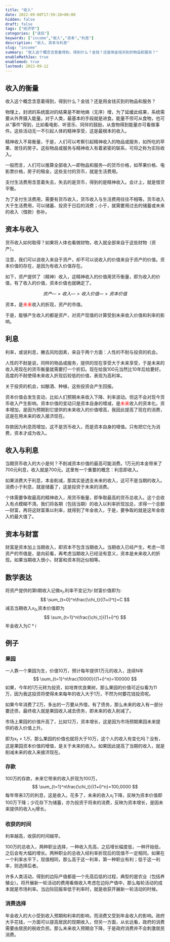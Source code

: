 ```yaml
---
title: "收入"
date: 2022-09-08T17:59:18+08:00
hidden: false
draft: false
tags: ["经济学"]
categories: ["读后"]
keywords: ["income","收入","资本","利息"]
description: "收入、资本与利息"
slug: "income"
summary: "收入这个概念含意着得到，得到什么？金钱？还是用金钱买到的物品和服务？"
enableMathJax: true
enablemod: true
lastmod: 2022-09-12
---
```


## 收入的衡量

收入这个概念含意着得到，得到什么？金钱？还是用金钱买到的物品和服务？

物理上，封闭的系统面对的结果是不断地熵（无序）增，为了延缓此结果，系统需要从外界摄入能量。对于人类，最基本的手段就是进食。能量不但可从食物，也可从“事件”得到，比如看电影、听音乐、同伴的鼓励，从食物得到能量亦可看做事件。这些活动无一不引起人体的精神享受，这是最根本的收入。

精神收入不易衡量，于是，人们可以考察引起精神收入的物品或服务，如所吃的苹果、居住的房子。这些物品或服务与精神收入有着紧密的联系，可将之称为实际收入。

一般而言，人们可以推算全部收入—即物品和服务—的货币价格，如苹果价格、电影票价格，房子的租金，这些支付的货币，就是生活费用。

支付生活费用含意着失去，失去的是货币，得到的是精神收入。会计上，就是借贷平衡。

为了支付生活费用，需要有货币收入，货币收入与生活费用往往不相等。货币收入大于生活费用，可以储蓄、投资于日后的消费；小于，就需要用过去的储蓄或未来的收入（借款）弥补。

## 资本与收入

货币收入如何取得？如果将人体也看做财物，收入就全部来自于这些财物（资产）。

注意，我们可以说收入来自于资产，却不可以说收入的价值来自于资产的价值。资本价值的存在，是因为有收入价值存在。

如下，资产提供了（精神）收入，这精神收入的价值用货币衡量，即为收入的价值，有了收入的价值，资本价值也就确定了。

$$资产—>收入—>收入价值—>资本价值$$

资本，是<font color=red>未来</font>收入的折现，资产的市值。

于是，能够产生收入的都是资产，对资产现值的计算受到未来收入价值和利率的影响。

## 利息

利率，或说利息，撇去风险因素，来自于两个方面：人性的不耐与投资的机会。

人性的不耐是说，同样的物品或服务，提供的现在享受大于未来享受，于是未来的收入用现在的货币衡量就需要打一个折扣。现在给我100元当然比10年后给要好。高度的不耐使得未来收入折现后较低的价值，表现为高利率。

关于投资的机会，如酿酒、种植，这些投资会产生回报。

资本价值会发生变动，比如人们预期未来收入下降、利率波动。但这不会对现今货币收入产生影响。资本价值的变动只是资本自身的增减，是<font color=red>未来</font>收入的资本化。资本增加，是因为预期到它提供的未来收入的价值增高，我因此提高了现在的消费，这是在用未来的收入接济现在。

存款因为利息而增加，这不是货币收入，而是资本自身的增值。只有把它化为消费，资本才成为收入。


## 收入与利息

当期货币收入的大小是何？不削减资本价值的最高可能消费。1万元的本金带来了700元利息，收入就是700元。这里有一个重要的概念：利息即收入。

如果消费大于利息，本金削减，那其实是透支未来的收入，这可不是当期的收入。消费小于利息，就是储蓄了，这是投资于未来的消费。

个体需要争取最高的精神收入，用货币衡量，即争取最高的货币总收入。这个总收入有点模糊不清。我们将各期（包括当期）的收入以利率折现加总，求得一个总额—财富，再将这财富乘以利率，就得到了年金收入，于是，要争取的就是这年金收入的最大值了。

## 资本与财富

财富是资本加上当期收入，即资本不包含当期收入。当期收入已经产生，考虑一项资产的市值是，是向前看，再考虑当期收入已经没有意义，资本是未来收入的折现。如果当期收入很小，财富和资本则近似相等。

## 数学表达

将资产提供的第t期收入记做$x_t$,利率不变记为$i$
财富价值即为: $$
\sum_{t=0}^n\frac{\chi_t}{(1+i)^t}=C
$$减去当期收入$x_0$,资本价值即为
$$
\sum_{t=1}^n\frac{\chi_t}{(1+i)^t}
$$
年金收入为$C*i$

## 例子
### 果园
一人靠一个果园为生，价值10万，预计每年提供1万元的收入，连续N年
$$
\sum_{t=1}^n\frac{10000}{(1+i)^n}=100000
$$
如果，今年的1万元转为投资，如培育优良果树，那么果园的价值可近似看为11万，因为我这投资将使得未来每年的收入大于1万，不然为何要花钱投资呢。

如果今年消费了2万，多出的一万要从外借，有了债务，那么未来的收入有一部分要还债，最终收入就是果园收入减去债务，即未来的收入削减了。

市场上果园的价值升高了，比如12万，资本增长，这是因为市场预期果园未来提供的收入价值上升。

即为$x_t>1万$，那么果园的价值也就将大于10万，这个人的收入有变化吗？没有，这是果园资本价值的增值，是关于未来的收入。如果因此提高了当期的收入，就是削减未来的收入来接济现在。

### 存款

100万的存款，未来它带来的收入折现为100万，
$$
\sum_{t=1}^n\frac{\chi_t}{(1+i)^n}=100,0000
$$
每年带来3万的利息，这是收入。花多了，未来的收入$x_t$下降，反映为资本价值即100万下降；少花存下为储蓄，亦为投资于将来的消费，反映为资本增长，是因未来提供的收入$x_t$增长。

### 收获的时间

利率越高，收获的时间越早。

100万的总收入，两种职业选择，一种收入先高，之后增长幅度低，一种开始低，之后会有大幅的增长。两种职业的总收入经利率折现后的现值不一定相同。如果在一个利率水平下，现值相同，那么高于这一利率，第一种职业有利；低于这一利率，则选择后者。


许多人类活动，得到的边际产值都是一个先高后低的过程，典型的是农业（包括养殖业）。将开展新一轮活动的费用看做收入考虑在边际产值中，那么每轮活动的成本就是市场利率。当边际回报率低于利率时，就是收获开展新一轮活动的时候。 

### 消费选择

年金收入的大小受到收入预期和利率的影响，而消费又受到年金收入的影响。政府大手花钱，一方面可以提高居民的现期收入，但另一方面，从长远看，政府的消费需要由居民的税收负担。那么未来收入预期会下降，于是政府消费并不会刺激居民消费。